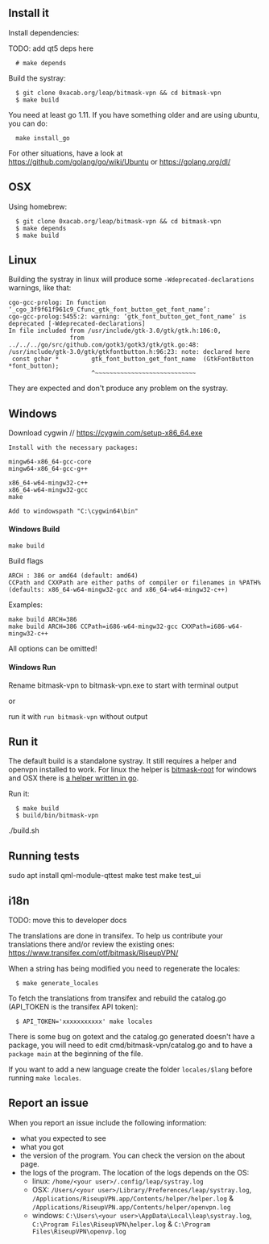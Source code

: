 Install it
----------

Install dependencies:

TODO: add qt5 deps here

```
  # make depends
```

Build the systray:
```
  $ git clone 0xacab.org/leap/bitmask-vpn && cd bitmask-vpn
  $ make build
```

You need at least go 1.11. If you have something older and are using ubuntu, you can do:

```
  make install_go
```

For other situations, have a look at https://github.com/golang/go/wiki/Ubuntu or https://golang.org/dl/


OSX
----------
Using homebrew:

```
  $ git clone 0xacab.org/leap/bitmask-vpn && cd bitmask-vpn
  $ make depends
  $ make build

```

Linux
----------
Building the systray in linux will produce some `-Wdeprecated-declarations` warnings, like that:
```
cgo-gcc-prolog: In function ‘_cgo_3f9f61f961c9_Cfunc_gtk_font_button_get_font_name’:
cgo-gcc-prolog:5455:2: warning: ‘gtk_font_button_get_font_name’ is deprecated [-Wdeprecated-declarations]
In file included from /usr/include/gtk-3.0/gtk/gtk.h:106:0,
                 from ../../../go/src/github.com/gotk3/gotk3/gtk/gtk.go:48:
/usr/include/gtk-3.0/gtk/gtkfontbutton.h:96:23: note: declared here
 const gchar *         gtk_font_button_get_font_name  (GtkFontButton *font_button);
                       ^~~~~~~~~~~~~~~~~~~~~~~~~~~~~
```
They are expected and don't produce any problem on the systray.

Windows
---------
Download cygwin // https://cygwin.com/setup-x86_64.exe
```
Install with the necessary packages:

mingw64-x86_64-gcc-core
mingw64-x86_64-gcc-g++ 

x86_64-w64-mingw32-c++
x86_64-w64-mingw32-gcc
make

Add to windowspath "C:\cygwin64\bin"
```
#### Windows Build

```
make build 
```
Build flags
```
ARCH : 386 or amd64 (default: amd64)
CCPath and CXXPath are either paths of compiler or filenames in %PATH% (defaults: x86_64-w64-mingw32-gcc and x86_64-w64-mingw32-c++)
```
Examples:
```
make build ARCH=386
make build ARCH=386 CCPath=i686-w64-mingw32-gcc CXXPath=i686-w64-mingw32-c++
```
All options can be omitted! 

#### Windows Run

Rename bitmask-vpn to bitmask-vpn.exe to start with terminal output

or

run it with ```run bitmask-vpn``` without output

Run it
-------------
The default build is a standalone systray. It still requires a helper and openvpn installed to work. For linux the helper is
[bitmask-root](https://0xacab.org/leap/bitmask-dev/blob/master/src/leap/bitmask/vpn/helpers/linux/bitmask-root)
for windows and OSX there is [a helper written in go](https://0xacab.org/leap/bitmask-vpn/tree/master/pkg/helper/).

Run it:
```
  $ make build
  $ build/bin/bitmask-vpn

```

./build.sh


Running tests
-------------

sudo apt install qml-module-qttest
make test
make test_ui


i18n
----

TODO: move this to developer docs

The translations are done in transifex. To help us contribute your translations there and/or review the existing
ones:
https://www.transifex.com/otf/bitmask/RiseupVPN/

When a string has being modified you need to regenerate the locales:
```
  $ make generate_locales
```


To fetch the translations from transifex and rebuild the catalog.go (API\_TOKEN is the transifex API token):
```
  $ API_TOKEN='xxxxxxxxxxx' make locales
```
There is some bug on gotext and the catalog.go generated doesn't have a package, you will need to edit
cmd/bitmask-vpn/catalog.go and to have a `package main` at the beginning of the file.

If you want to add a new language create the folder `locales/$lang` before running `make locales`.


Report an issue
-------------------

When you report an issue include the following information:

* what you expected to see
* what you got
* the version of the program. You can check the version on the about page.
* the logs of the program. The location of the logs depends on the OS:
  * linux: `/home/<your user>/.config/leap/systray.log`
  * OSX: `/Users/<your user>/Library/Preferences/leap/systray.log`, `/Applications/RiseupVPN.app/Contents/helper/helper.log` & `/Applications/RiseupVPN.app/Contents/helper/openvpn.log`
  * windows: `C:\Users\<your user>\AppData\Local\leap\systray.log`, `C:\Program Files\RiseupVPN\helper.log` & `C:\Program Files\RiseupVPN\openvp.log`
